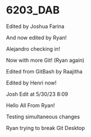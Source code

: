 # 6203_DAB

Edited by Joshua Farina

And now edited by Ryan!

Alejandro checking in!

Now with more Git! (Ryan again)

Edited from GitBash by Raajitha

Edited by Henri now!

Josh Edit at 5/30/23 8:09

Hello All From Ryan!

Testing simultaneous changes

Ryan trying to break Git Desktop
